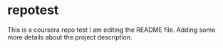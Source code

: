 # repotest
This is a coursera repo test
I am editing the README file. Adding some more details about the project description.
